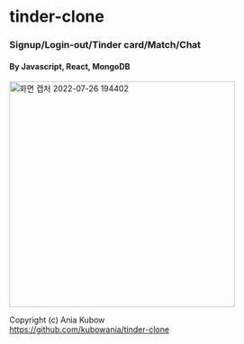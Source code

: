 # tinder-clone

### Signup/Login-out/Tinder card/Match/Chat <br/>
#### By Javascript, React, MongoDB <br/>

<img width="400" alt="화면 캡처 2022-07-26 194402" src="https://user-images.githubusercontent.com/56153425/180988413-e3fd4367-1fd0-4f24-9ec7-181912049526.png">

Copyright (c) Ania Kubow<br/>
https://github.com/kubowania/tinder-clone


